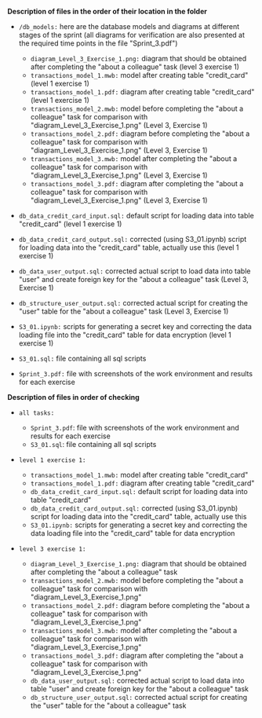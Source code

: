 **Description of files in the order of their location in the folder**

- `/db_models:` here are the database models and diagrams at different stages of the sprint (all diagrams for verification are also presented at the required time points in the file "Sprint_3.pdf")
  - `diagram_Level_3_Exercise_1.png:` diagram that should be obtained after completing the "about a colleague" task (level 3 exercise 1)
  - `transactions_model_1.mwb:` model after creating table "credit_card" (level 1 exercise 1)
  - `transactions_model_1.pdf:` diagram after creating table "credit_card" (level 1 exercise 1)
  - `transactions_model_2.mwb:` model before completing the "about a colleague" task for comparison with "diagram_Level_3_Exercise_1.png" (Level 3, Exercise 1)
  - `transactions_model_2.pdf:` diagram before completing the "about a colleague" task for comparison with "diagram_Level_3_Exercise_1.png" (Level 3, Exercise 1)
  - `transactions_model_3.mwb:` model after completing the "about a colleague" task for comparison with "diagram_Level_3_Exercise_1.png" (Level 3, Exercise 1)
  - `transactions_model_3.pdf:` diagram after completing the "about a colleague" task for comparison with "diagram_Level_3_Exercise_1.png" (Level 3, Exercise 1)

- `db_data_credit_card_input.sql:` default script for loading data into table "credit_card" (level 1 exercise 1)
- `db_data_credit_card_output.sql:` corrected (using S3_01.ipynb) script for loading data into the "credit_card" table, actually use this (level 1 exercise 1)
- `db_data_user_output.sql:` corrected actual script to load data into table "user" and create foreign key for the "about a colleague" task (Level 3, Exercise 1)
- `db_structure_user_output.sql:` corrected actual script for creating the "user" table for the "about a colleague" task (Level 3, Exercise 1)
- `S3_01.ipynb:` scripts for generating a secret key and correcting the data loading file into the "credit_card" table for data encryption (level 1 exercise 1)
- `S3_01.sql:` file containing all sql scripts
- `Sprint_3.pdf:` file with screenshots of the work environment and results for each exercise

**Description of files in order of checking**

- `all tasks:`
  - `Sprint_3.pdf`: file with screenshots of the work environment and results for each exercise
  - `S3_01.sql`: file containing all sql scripts

- `level 1 exercise 1:`
  - `transactions_model_1.mwb:` model after creating table "credit_card"
  - `transactions_model_1.pdf:` diagram after creating table "credit_card"
  - `db_data_credit_card_input.sql:` default script for loading data into table "credit_card"
  - `db_data_credit_card_output.sql:` corrected (using S3_01.ipynb) script for loading data into the "credit_card" table, actually use this
  - `S3_01.ipynb:` scripts for generating a secret key and correcting the data loading file into the "credit_card" table for data encryption

- `level 3 exercise 1:`
  - `diagram_Level_3_Exercise_1.png:` diagram that should be obtained after completing the "about a colleague" task
  - `transactions_model_2.mwb:` model before completing the "about a colleague" task for comparison with "diagram_Level_3_Exercise_1.png"
  - `transactions_model_2.pdf:` diagram before completing the "about a colleague" task for comparison with "diagram_Level_3_Exercise_1.png"
  - `transactions_model_3.mwb:` model after completing the "about a colleague" task for comparison with "diagram_Level_3_Exercise_1.png"
  - `transactions_model_3.pdf:` diagram after completing the "about a colleague" task for comparison with "diagram_Level_3_Exercise_1.png"
  - `db_data_user_output.sql:` corrected actual script to load data into table "user" and create foreign key for the "about a colleague" task
  - `db_structure_user_output.sql:` corrected actual script for creating the "user" table for the "about a colleague" task